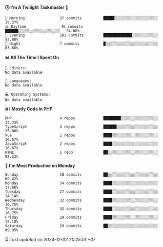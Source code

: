 <!--START_SECTION:readme-stats-->
**🕒 I'm A Twilight Taskmaster 🌆**

```text
🌅 Morning                37 commits          █████░░░░░░░░░░░░░░░░░░░░   19.37%
🌞 Daytime                46 commits          ██████░░░░░░░░░░░░░░░░░░░   24.08%
🌆 Evening                101 commits         █████████████░░░░░░░░░░░░   52.88%
🌙 Night                  7 commits           █░░░░░░░░░░░░░░░░░░░░░░░░   03.66%
```

**📊 All The Time I Spent On**

```text
📝 Editors:
No data available

💬 Languages:
No data available

💻 Operating Systems:
No data available
```

**🔥 I Mostly Code in PHP**

```text
PHP                      4 repos             ████████░░░░░░░░░░░░░░░░░   33.33%
TypeScript               3 repos             ██████░░░░░░░░░░░░░░░░░░░   25.00%
Vue                      2 repos             ████░░░░░░░░░░░░░░░░░░░░░   16.67%
JavaScript               2 repos             ████░░░░░░░░░░░░░░░░░░░░░   16.67%
HTML                     1 repo              ██░░░░░░░░░░░░░░░░░░░░░░░   08.33%
```

**📅 I'm Most Productive on Monday**

```text
Sunday                   18 commits          ██░░░░░░░░░░░░░░░░░░░░░░░   09.42%
Monday                   34 commits          ████░░░░░░░░░░░░░░░░░░░░░   17.80%
Tuesday                  27 commits          ████░░░░░░░░░░░░░░░░░░░░░   14.14%
Wednesday                32 commits          ████░░░░░░░░░░░░░░░░░░░░░   16.75%
Thursday                 32 commits          ████░░░░░░░░░░░░░░░░░░░░░   16.75%
Friday                   29 commits          ████░░░░░░░░░░░░░░░░░░░░░   15.18%
Saturday                 19 commits          ██░░░░░░░░░░░░░░░░░░░░░░░   09.95%
```



⏳ *Last updated on 2024-12-02 20:25:01 +07*
<!--END_SECTION:readme-stats-->